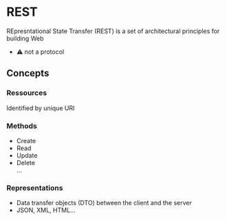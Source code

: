 # REST

REpresntational State Transfer (REST) is a set of architectural principles for building Web

- ⚠️ not a protocol

## Concepts
### Ressources 
Identified by unique URI
### Methods
- Create
- Read
- Update
- Delete      
...
### Representations
- Data transfer objects (DTO) between the client and the server
- JSON, XML, HTML...

